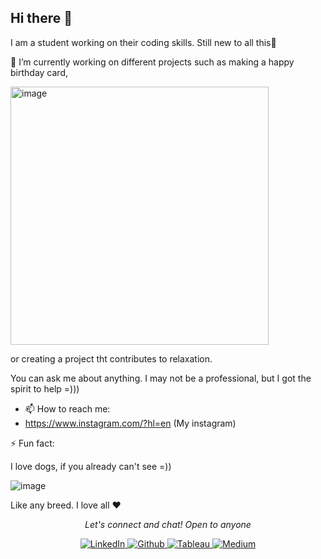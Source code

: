 ## Hi there 👋

I am a student working on their coding skills. Still new to all this🫡

🔭 I’m currently working on different projects such as making a happy birthday card, 

<img width="413" alt="image" src="https://github.com/user-attachments/assets/31b9e388-23fb-4594-b9ca-d9283c78b512" />

or creating a project tht contributes to relaxation.

You can ask me about anything. I may not be a professional, but I got the spirit to help =)))

- 📫 How to reach me:
- https://www.instagram.com/?hl=en (My instagram)

⚡ Fun fact:

I love dogs, if you already can't see =))

![image](https://github.com/user-attachments/assets/7e2967ed-d742-451b-ade5-0a535c325985)

Like any breed. I love all ❤️

<p align="center">
  <i>Let's connect and chat! Open to anyone</i>
<p align="center">
    <a href="https://www.linkedin.com/in/megadwia/" target="_blank">
    <img src="https://img.shields.io/badge/linkedin-%230077B5.svg?&style=for-the-badge&logo=linkedin&logoColor=white&color=071A2C" alt="LinkedIn"/>
    </a>
    <a href="[https://github.com/Megadwiastuti](https://github.com/ramimina)" target="_blank">    
    <img src="https://img.shields.io/badge/github-%230077B5.svg?&style=for-the-badge&logo=github&logoColor=white&color=071A2C" alt="Github"/>
    </a>
    <a href="https://public.tableau.com/app/profile/mega.dwi.astuti" target="_blank">  
    <img src="https://img.shields.io/badge/tableau-%230077B5.svg?&style=for-the-badge&logo=tableau&logoColor=white&color=071A2C" alt="Tableau"/>
    </a>
    <a href="https://medium.com/@megadwiastuti1" target="_blank">
    <img src="https://img.shields.io/badge/medium-%231DA1F2.svg?&style=for-the-badge&logo=medium&logoColor=white&color=071A2C" alt="Medium"/>
    </a>
